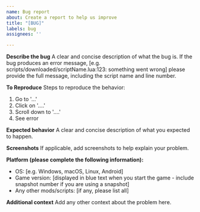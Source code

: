 ```yaml
---
name: Bug report
about: Create a report to help us improve
title: "[BUG]"
labels: bug
assignees: ''

---
```


**Describe the bug**
A clear and concise description of what the bug is.
If the bug produces an error message, [e.g. scripts/downloaded/scriptName.lua:123: something went wrong] please provide the full message, including the script name and line number.

**To Reproduce**
Steps to reproduce the behavior:
1. Go to '...'
2. Click on '....'
3. Scroll down to '....'
4. See error

**Expected behavior**
A clear and concise description of what you expected to happen.

**Screenshots**
If applicable, add screenshots to help explain your problem.

**Platform (please complete the following information):**
 - OS: [e.g. Windows, macOS, Linux, Android]
 - Game version: [displayed in blue text when you start the game - include snapshot number if you are using a snapshot]
 - Any other mods/scripts: [if any, please list all]

**Additional context**
Add any other context about the problem here.
